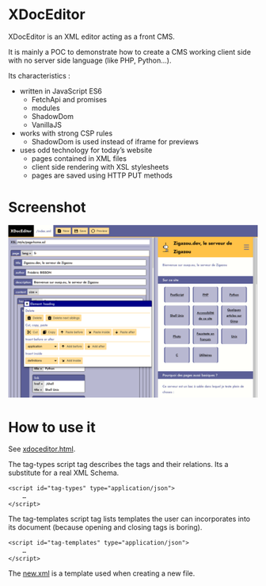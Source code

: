 XDocEditor
==========

XDocEditor is an XML editor acting as a front CMS.

It is mainly a POC to demonstrate how to create a CMS working client side with no server side language (like PHP, Python…).

Its characteristics :

- written in JavaScript ES6
    - FetchApi and promises
    - modules
    - ShadowDom
    - VanillaJS
- works with strong CSP rules
    - ShadowDom is used instead of iframe for previews
- uses odd technology for today’s website
    - pages contained in XML files
    - client side rendering with XSL stylesheets
    - pages are saved using HTTP PUT methods

Screenshot
==========

![Screenshot](screenshot.png)

How to use it
=============

See [xdoceditor.html](xdoceditor.html).

The tag-types script tag describes the tags and their relations. Its a
substitute for a real XML Schema.

    <script id="tag-types" type="application/json">
        …
	</script>

The tag-templates script tag lists templates the user can incorporates into its
document (because opening and closing tags is boring).

    <script id="tag-templates" type="application/json">
        …
    </script>

The [new.xml](new.xml) is a template used when creating a new file.